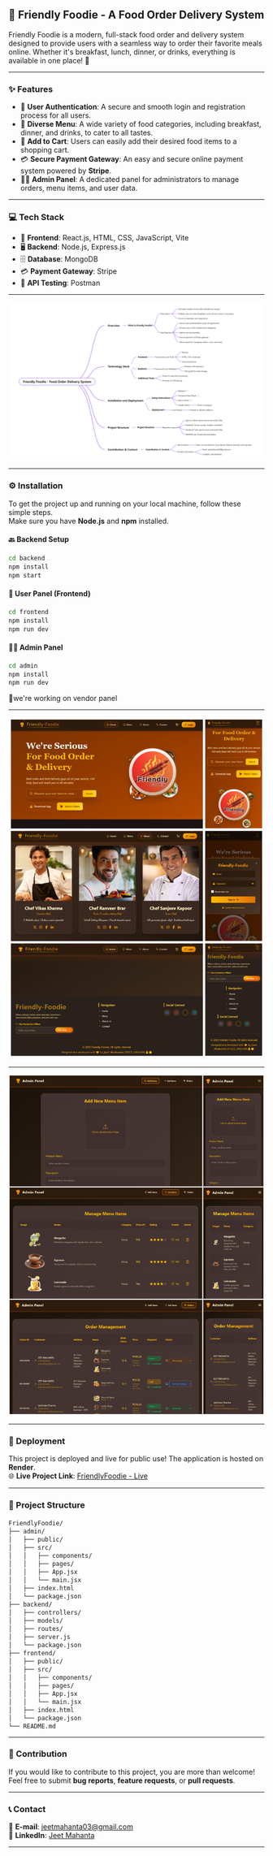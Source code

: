 ## 🍔 Friendly Foodie - A Food Order Delivery System

Friendly Foodie is a modern, full-stack food order and delivery system designed to provide users with a seamless way to order their favorite meals online. Whether it's breakfast, lunch, dinner, or drinks, everything is available in one place! 🥳

---

### ✨ Features
- 🔐 **User Authentication**: A secure and smooth login and registration process for all users.  
- 🍱 **Diverse Menu**: A wide variety of food categories, including breakfast, dinner, and drinks, to cater to all tastes.  
- 🛒 **Add to Cart**: Users can easily add their desired food items to a shopping cart.  
- 💳 **Secure Payment Gateway**: An easy and secure online payment system powered by **Stripe**.  
- 🧑‍💼 **Admin Panel**: A dedicated panel for administrators to manage orders, menu items, and user data.  

---

### 💻 Tech Stack
- 🎨 **Frontend**: React.js, HTML, CSS, JavaScript, Vite  
- 🖥️ **Backend**: Node.js, Express.js  
- 🗄️ **Database**: MongoDB  
- 💳 **Payment Gateway**: Stripe  
- 🔌 **API Testing**: Postman  

---

<img
src="https://github.com/JEETMAHANTA/FRIENDLYFOODIE/blob/cc8cc8b6d3b15a221f58394cfb969365e31c837b/Framework.png" alt="demo"
width="1200"/>

---

### ⚙️ Installation

To get the project up and running on your local machine, follow these simple steps.  
Make sure you have **Node.js** and **npm** installed.  

#### 🔙 Backend Setup
```bash
cd backend
npm install
npm start
```

#### 🎨 User Panel (Frontend)
```bash
cd frontend
npm install
npm run dev
```

#### 🧑‍💼 Admin Panel
```bash
cd admin
npm install
npm run dev
```
🏪we're working on vendor panel 

---
![image alt](https://github.com/JEETMAHANTA/FRIENDLYFOODIE/blob/51c27acf22817243f1f20b7154a41829bdbf09db/frontend/IMG_20250923_224605.jpg)


---
![image alt](https://github.com/JEETMAHANTA/FRIENDLYFOODIE/blob/ebbb816c0131b3e0c63cefeb2165931309e1e391/backend/IMG_20250923_231622.jpg)

---

### 🚀 Deployment

This project is deployed and live for public use! The application is hosted on **Render**.  
🌐 **Live Project Link**: [FriendlyFoodie - Live](https://friendlyfoodie-frontend.onrender.com)  

---

### 📂 Project Structure
```
FriendlyFoodie/
├── admin/
│   ├── public/
│   ├── src/
│   │   ├── components/
│   │   ├── pages/
│   │   ├── App.jsx
│   │   └── main.jsx
│   ├── index.html
│   └── package.json
├── backend/
│   ├── controllers/
│   ├── models/
│   ├── routes/
│   ├── server.js
│   └── package.json
├── frontend/
│   ├── public/
│   ├── src/
│   │   ├── components/
│   │   ├── pages/
│   │   ├── App.jsx
│   │   └── main.jsx
│   ├── index.html
│   └── package.json
└── README.md
```

---

### 🤝 Contribution

If you would like to contribute to this project, you are more than welcome!  
Feel free to submit **bug reports**, **feature requests**, or **pull requests**.  

---

### 📞 Contact

📩 **E-mail**: jeetmahanta03@gmail.com  
🔗 **LinkedIn**: [Jeet Mahanta](https://www.linkedin.com/in/jeet-mahanta-ab7b23317)  

---
